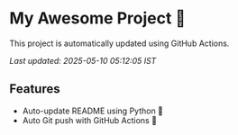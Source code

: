 # My Awesome Project 🚀

This project is automatically updated using GitHub Actions.

_Last updated: 2025-05-10 05:12:05 IST_

## Features
- Auto-update README using Python 🐍
- Auto Git push with GitHub Actions 🤖
